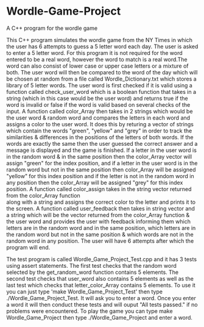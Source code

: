 # Wordle-Game-Project
A C++ program for the wordle game 

This C++ program simulates the wordle game from the NY Times in which the user has 6 attempts
to guess a 5 letter word each day.
The user is asked to enter a 5 letter word. For this program it is not required for the word 
entered to be a real word, however the word to match is a real word.The word can also consist
of lower case or upper case letters or a mixture of both.
The user word will then be compared to the word of the day which will be chosen at random from
a file called Wordle_Dictionary.txt which stores a library of 5 letter words. 
The user word is first checked if it is valid using a function called check_user_word which is a 
boolean function that takes in a string (which in this case would be the user word) and returns 
true if the word is invalid or false if the word is valid based on several checks of the input.
A function called color_Array then takes in 2 strings which would be the user word & random
word and compares the letters in each word and assigns a color to the user word. It does this by
returing a vector of strings which contain the words "green", "yellow" and "grey" in order to 
track the similarities & differences in the positions of the letters of both words. If the words 
are exactly the same then the user guessed the correct answer and a message is displayed and
the game is finished. If a letter in the user word is in the random word & in the same position
then the color_Array vector will assign "green" for the index position, and if a letter in the
user word is in the random word but not in the same position then color_Array will be assigned
"yellow" for this index position and if the letter is not in the random word in any position then 
the color_Array will be assigned "grey" for this index position. 
A function called color_assign takes in the string vector returned from the color_Array function   
along with a string and assigns the correct color to the letter and prints it to the screen.
A function called user_feedback then takes in string vector and a string which will be the
vector returned from the color_Array function & the user word and provides the user with feedback 
informing them which letters are in the random word and in the same position, which letters are
in the random word but not in the same position & which words are not in the random word in any
position. 
The user will have 6 attempts after which the program will end.

The test program is called Wordle_Game_Project_Test.cpp and it has 3 tests using assert statements.
The first test checks that the random word selected by the get_random_word function contains 5 
elements. The second test checks that user_word also contains 5 elements as well as the last
test which checks that letter_color_Array contains 5 elements. To use it you can just type
'make Wordle_Game_Project_Test' then type ./Wordle_Game_Project_Test. It will ask you to enter
a word. Once you enter a word it will then conduct these tests and will ouput "All tests passed."
if no problems were encountered. To play the game you can type make Wordle_Game_Project then
type ./Wordle_Game_Project and enter a word. 
